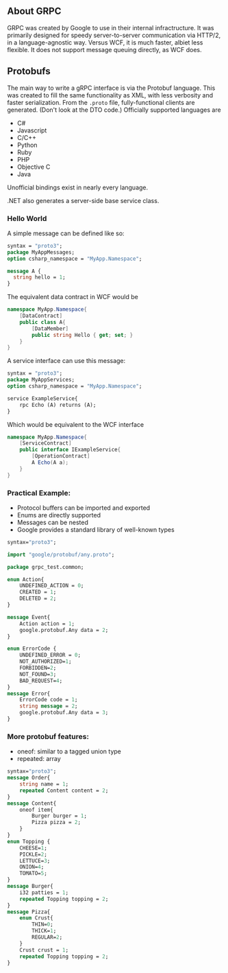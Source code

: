## About GRPC

GRPC was created by Google to use in their internal infractructure. It was
primarily designed for speedy server-to-server communication via HTTP/2,
in a language-agnostic way. Versus WCF, it is much faster, albiet less flexible.
It does not support message queuing directly, as WCF does.

## Protobufs
The main way to write a gRPC interface is via the Protobuf language.
This was created to fill the same functionality as XML, with less verbosity and
faster serialization. From the `.proto` file, fully-functional clients are
generated. (Don't look at the DTO code.)
Officially supported languages are 
* C# 
* Javascript
* C/C++
* Python
* Ruby
* PHP
* Objective C
* Java

Unofficial bindings exist in nearly every language.

.NET also generates a server-side base service class.


### Hello World
A simple message can be defined like so:
```proto
syntax = "proto3";
package MyAppMessages;
option csharp_namespace = "MyApp.Namespace";

message A {
  string hello = 1;
}
```
The equivalent data contract in WCF would be
```cs
namespace MyApp.Namespace{
    [DataContract]
    public class A{
        [DataMember]
        public string Hello { get; set; }
    }
}
```
A service interface can use this message:
```proto
syntax = "proto3";
package MyAppServices;
option csharp_namespace = "MyApp.Namespace";

service ExampleService{
    rpc Echo (A) returns (A);
}
```
Which would be equivalent to the WCF interface
```cs
namespace MyApp.Namespace{
    [ServiceContract]
    public interface IExampleService{
        [OperationContract]
        A Echo(A a);
    }
}
```

### Practical Example:
* Protocol buffers can be imported and exported
* Enums are directly supported
* Messages can be nested
* Google provides a standard library of well-known types
```proto
syntax="proto3";

import "google/protobuf/any.proto";

package grpc_test.common;

enum Action{
    UNDEFINED_ACTION = 0;
    CREATED = 1;
    DELETED = 2;
}

message Event{
    Action action = 1;
    google.protobuf.Any data = 2;
}

enum ErrorCode {
    UNDEFINED_ERROR = 0;
    NOT_AUTHORIZED=1;
    FORBIDDEN=2;
    NOT_FOUND=3;
    BAD_REQUEST=4;
}
message Error{
    ErrorCode code = 1;
    string message = 2;
    google.protobuf.Any data = 3;
}
```

### More protobuf features:
* oneof: similar to a tagged union type
* repeated: array
```proto
syntax="proto3";
message Order{
    string name = 1;
    repeated Content content = 2;
}
message Content{
    oneof item{
        Burger burger = 1;
        Pizza pizza = 2;
    }
}
enum Topping {
    CHEESE=1;
    PICKLE=2;
    LETTUCE=3;
    ONION=4;
    TOMATO=5;
}
message Burger{
    i32 patties = 1;
    repeated Topping topping = 2;
}
message Pizza{
    enum Crust{
        THIN=0;
        THICK=1;
        REGULAR=2;
    }
    Crust crust = 1;
    repeated Topping topping = 2;
}
```
